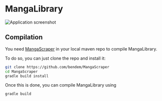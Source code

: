 # MangaLibrary

![Application screenshot](https://i.imgur.com/DZqXbDA.png)

## Compilation

You need [MangaScraper](https://github.com/bendem/MangaScraper) in your local maven repo to compile
MangaLibrary.

To do so, you can just clone the repo and install it:

```bash
git clone https://github.com/bendem/MangaScraper
cd MangaScraper
gradle build install
```

Once this is done, you can compile MangaLibrary using

```bash
gradle build
```

